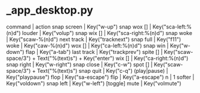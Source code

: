 # _app_desktop.py

command | action
snap screen | Key("w-up")
snap wox [<n>] | Key("sca-left:%(n)d")
louder | Key("volup")
snap wix [<n>] | Key("sca-right:%(n)d")
snap woke <n> | Key("scaw-%(n)d")
next track | Key("tracknext")
snap full | Key("f11")
woke <n> | Key("caw-%(n)d")
wox [<n>] | Key("ca-left:%(n)d")
snap win | Key("w-down")
flap | Key("a-tab")
last track | Key("trackprev")
spite [<text>] | Key("scaw-space/3") + Text("%(text)s") + Key("enter")
wix [<n>] | Key("ca-right:%(n)d")
snap right | Key("w-right")
snap close | Key("c-w")
spot [<text>] | Key("scaw-space/3") + Text("%(text)s")
snap quit | Key("c-q")
(play|pause) | Key("playpause")
flop | Key("sa-escape")
flip | Key("a-escape")
n | 1
softer | Key("voldown")
snap left | Key("w-left")
[toggle] mute | Key("volmute")

